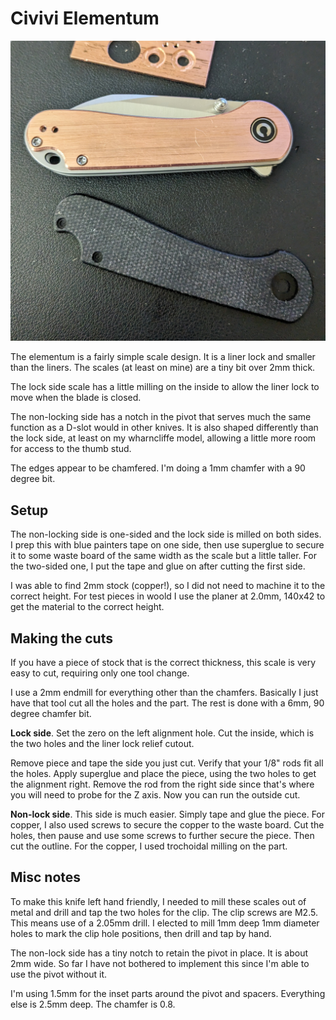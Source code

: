 # Civivi Elementum

![spyderco manix 2](images/civivi-elementum.jpg)

The elementum is a fairly simple scale design. It is a liner lock
and smaller than the liners. The scales (at least on mine)
are a tiny bit over 2mm thick.

The lock side scale has a little milling on the inside to allow the liner 
lock to move when the blade is closed.

The non-locking side has a notch in the pivot that serves 
much the same function as a D-slot would in other knives.
It is also shaped differently than the lock side, at least
on my wharncliffe model, allowing
a little more room for access to the thumb stud.

The edges appear to be chamfered. I'm doing a 1mm chamfer with a 
90 degree bit.

## Setup

The non-locking side is one-sided and the lock side is milled on both sides. 
I prep this with blue painters tape on one side, then use superglue to secure it 
to some waste board of the same width as the scale but a little taller. For the 
two-sided one, I put the tape and glue on after cutting the first side.

I was able to find 2mm stock (copper!), so I did not need to 
machine it to the correct height.
For test pieces in woold I use the planer at 2.0mm, 140x42 to get the 
material to the correct height.

## Making the cuts

If you have a piece of stock that is the correct thickness, this
scale is very easy to cut, requiring only one tool change.

I use a 2mm endmill for everything other than the chamfers. 
Basically I just have that tool cut all the holes and the part.
The rest is done with a 6mm, 90 degree chamfer bit. 

**Lock side**. Set the zero on the left alignment hole.
Cut the inside, which is the two holes and the liner
lock relief cutout.

Remove piece and tape the side you just cut. Verify that
your 1/8" rods fit all the holes. Apply superglue and place
the piece, using the two holes to get the alignment right.
Remove the rod from the right side since that's where
you will need to probe for the Z axis. Now you can
run the outside cut.

**Non-lock side**. This side is much easier. Simply tape and
glue the piece. For copper, I also used screws to secure the
copper to the waste board. Cut the holes, then pause and use some
screws to further secure the piece. Then cut the outline.
For the copper, I used trochoidal milling on the part.

## Misc notes

To make this knife left hand friendly, I needed to mill these scales 
out of metal and drill and tap the two holes for the clip.
The clip screws are M2.5. This means use of a 2.05mm drill.
I elected to mill 1mm deep 1mm diameter holes to mark the clip
hole positions, then drill and tap by hand.

The non-lock side has a tiny notch to retain the pivot in place.
It is about 2mm wide. So far I have not bothered to implement this
since I'm able to use the pivot without it.

I'm using 1.5mm for the inset parts around the pivot and spacers. 
Everything else is 2.5mm deep. The chamfer is 0.8.